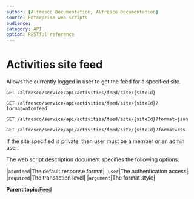 ```yaml
---
author: [Alfresco Documentation, Alfresco Documentation]
source: Enterprise web scripts
audience: 
category: API
option: RESTful reference
---
```


# Activities site feed

Allows the currently logged in user to get the feed for a specified site.

`GET /alfresco/service/api/activities/feed/site/{siteId}`

`GET /alfresco/service/api/activities/feed/site/{siteId}?format=atomfeed`

`GET /alfresco/service/api/activities/feed/site/{siteId}?format=json`

`GET /alfresco/service/api/activities/feed/site/{siteId}?format=rss`

If the site specified is private, then user must be a member or an admin user.

The web script description document specifies the following options:

|`atomfeed`|The default response format|
|`user`|The authentication access|
|`required`|The transaction level|
|`argument`|The format style|

**Parent topic:**[Feed](../references/RESTful-Feed.md)


